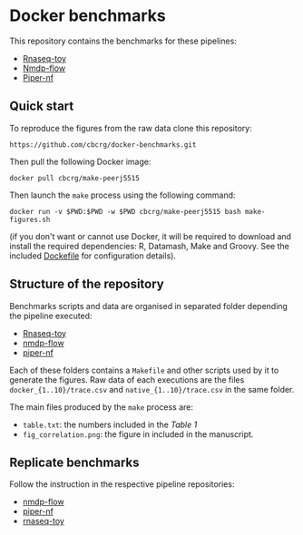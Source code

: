 Docker benchmarks 
===================

This repository contains the benchmarks for these pipelines: 

* [Rnaseq-toy](https://github.com/nextflow-io/rnatoy/)
* [Nmdp-flow](https://github.com/nextflow-io/nmdp-flow/)
* [Piper-nf](https://github.com/cbcrg/piper-nf/)

Quick start 
------------

To reproduce the figures from the raw data clone this repository:

	https://github.com/cbcrg/docker-benchmarks.git

Then pull the following Docker image: 

	docker pull cbcrg/make-peerj5515
	
Then launch the `make` process using the following command: 

	docker run -v $PWD:$PWD -w $PWD cbcrg/make-peerj5515 bash make-figures.sh
	
(if you don't want or cannot use Docker, it will be required to download and install 
the required dependencies: R, Datamash, Make and Groovy. See the included 
[Dockefile](https://raw.githubusercontent.com/cbcrg/docker-benchmarks/master/Dockerfile) for configuration details).


Structure of the repository  
----------------------------

Benchmarks scripts and data are organised in separated folder depending the pipeline executed: 

* [Rnaseq-toy](rnaseq-toy)
* [nmdp-flow](nmdp-flow)
* [piper-nf](piper-nf)

Each of these folders contains a `Makefile` and other scripts used by it to generate the figures. 
Raw data of each executions are the files `docker_{1..10}/trace.csv` and `native_{1..10}/trace.csv` in the same folder. 

The main files produced by the `make` process are: 

* `table.txt`: the numbers included in the *Table 1*
* `fig_correlation.png`: the figure in included in the manuscript.



Replicate benchmarks 
----------------------

Follow the instruction in the respective pipeline repositories: 

* [nmdp-flow](https://github.com/nextflow-io/nmdp-flow/tree/peerj5515/)
* [piper-nf](https://github.com/cbcrg/piper-nf/tree/peerj5515)
* [rnaseq-toy](https://github.com/nextflow-io/rnatoy/tree/peerj5515)

